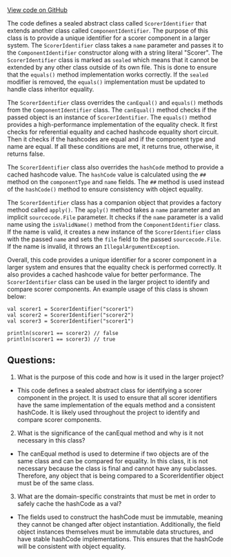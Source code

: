 [View code on GitHub](https://github.com/misbahsy/the-algorithm/product-mixer/core/src/main/scala/com/twitter/product_mixer/core/model/common/identifier/ScorerIdentifier.scala)

The code defines a sealed abstract class called `ScorerIdentifier` that extends another class called `ComponentIdentifier`. The purpose of this class is to provide a unique identifier for a scorer component in a larger system. The `ScorerIdentifier` class takes a `name` parameter and passes it to the `ComponentIdentifier` constructor along with a string literal "Scorer". The `ScorerIdentifier` class is marked as `sealed` which means that it cannot be extended by any other class outside of its own file. This is done to ensure that the `equals()` method implementation works correctly. If the `sealed` modifier is removed, the `equals()` implementation must be updated to handle class inheritor equality.

The `ScorerIdentifier` class overrides the `canEqual()` and `equals()` methods from the `ComponentIdentifier` class. The `canEqual()` method checks if the passed object is an instance of `ScorerIdentifier`. The `equals()` method provides a high-performance implementation of the equality check. It first checks for referential equality and cached hashcode equality short circuit. Then it checks if the hashcodes are equal and if the component type and name are equal. If all these conditions are met, it returns true, otherwise, it returns false.

The `ScorerIdentifier` class also overrides the `hashCode` method to provide a cached hashcode value. The `hashCode` value is calculated using the `##` method on the `componentType` and `name` fields. The `##` method is used instead of the `hashCode()` method to ensure consistency with object equality.

The `ScorerIdentifier` class has a companion object that provides a factory method called `apply()`. The `apply()` method takes a `name` parameter and an implicit `sourcecode.File` parameter. It checks if the `name` parameter is a valid name using the `isValidName()` method from the `ComponentIdentifier` class. If the name is valid, it creates a new instance of the `ScorerIdentifier` class with the passed `name` and sets the `file` field to the passed `sourcecode.File`. If the name is invalid, it throws an `IllegalArgumentException`.

Overall, this code provides a unique identifier for a scorer component in a larger system and ensures that the equality check is performed correctly. It also provides a cached hashcode value for better performance. The `ScorerIdentifier` class can be used in the larger project to identify and compare scorer components. An example usage of this class is shown below:

```
val scorer1 = ScorerIdentifier("scorer1")
val scorer2 = ScorerIdentifier("scorer2")
val scorer3 = ScorerIdentifier("scorer1")

println(scorer1 == scorer2) // false
println(scorer1 == scorer3) // true
```
## Questions: 
 1. What is the purpose of this code and how is it used in the larger project?
- This code defines a sealed abstract class for identifying a scorer component in the project. It is used to ensure that all scorer identifiers have the same implementation of the equals method and a consistent hashCode. It is likely used throughout the project to identify and compare scorer components.

2. What is the significance of the canEqual method and why is it not necessary in this class?
- The canEqual method is used to determine if two objects are of the same class and can be compared for equality. In this class, it is not necessary because the class is final and cannot have any subclasses. Therefore, any object that is being compared to a ScorerIdentifier object must be of the same class.

3. What are the domain-specific constraints that must be met in order to safely cache the hashCode as a val?
- The fields used to construct the hashCode must be immutable, meaning they cannot be changed after object instantiation. Additionally, the field object instances themselves must be immutable data structures, and have stable hashCode implementations. This ensures that the hashCode will be consistent with object equality.
